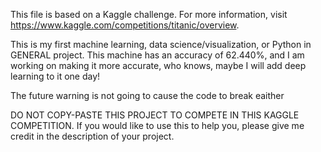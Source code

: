 This file is based on a Kaggle challenge. For more information, visit https://www.kaggle.com/competitions/titanic/overview.

This is my first machine learning, data science/visualization, or Python in GENERAL project. This machine has an accuracy of 62.440%, and I am working on making it more accurate,
who knows, maybe I will add deep learning to it one day!

The future warning is not going to cause the code to break eaither

DO NOT COPY-PASTE THIS PROJECT TO COMPETE IN THIS KAGGLE COMPETITION. 
If you would like to use this to help you, please give me credit in the description of your project.

